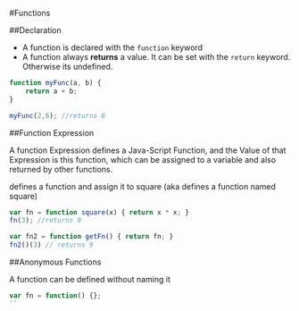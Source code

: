#Functions

##Declaration

- A function is declared with the `function` keyword
- A function always **returns** a value. It can be set with the `return` keyword. Otherwise its undefined.

```js
function myFunc(a, b) {
	return a + b;
}

myFunc(2,6); //returns 6
```


##Function Expression

A function Expression defines a Java-Script Function, and the Value of that Expression is this function, which can be assigned to a variable and also returned by other functions.

defines a function and assign it to square (aka defines a function named square)

```js
var fn = function square(x) { return x * x; }
fn(3); //returns 9

var fn2 = function getFn() { return fn; }
fn2()(3) // returns 9
```

##Anonymous Functions

A function can be defined without naming it

```js
var fn = function() {};
``
